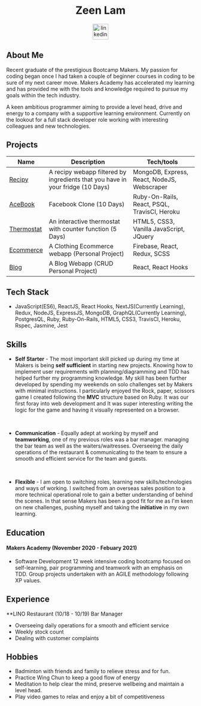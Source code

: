 <!DOCTYPE html>

<h1 align = "center">Zeen Lam</h1>
<p align="center">
<a href="https://www.linkedin.com/in/zeen-lam/">
<img src="https://www.iconfinder.com/data/icons/free-social-icons/67/linkedin_circle_color-512.png" alt="linkedin" hspace="50" height="42" width="42"></a></p>
  
## About Me
Recent graduate of the prestigious Bootcamp Makers. My passion for coding began once I had taken a couple of beginner courses in coding to be sure of my next career move. Makers Academy has accelerated my learning and has provided me with the tools and knowledge required to pursue my goals within the tech industry. 

A keen ambitious programmer aiming to provide a level head, drive and energy to a company with a supportive learning environment. Currently on the lookout for a full stack developer role working with interesting colleagues and new technologies.

## Projects

| Name                         | Description       | Tech/tools        |
| ---------------------------- | ----------------- | ----------------- |
| [Recipy](https://github.com/AJSMonty/Recipy) | A recipy webapp filtered by ingredients that you have in your fridge (10 Days) | MongoDB, Express, React, NodeJS, Webscraper |
| [AceBook](https://github.com/Will-Helliwell/acebook-on-the-rails) | Facebook Clone (10 Days) | Ruby-On-Rails, React, PSQL, TravisCI, Heroku |
| [Thermostat](https://github.com/ZeenLamDev/theremostatchallenge) | An interactive thermostat with counter function (5 Days) | HTML5, CSS3, Vanilla JavaScript, JQuery |
| [Ecommerce](https://github.com/ZeenLamDev/shop) | A Clothing Ecommerce webapp (Personal Project) | Firebase, React, Redux, SCSS |
| [Blog](https://github.com/ZeenLamDev/Blog) | A Blog Webapp (CRUD Personal Project) | React, React Hooks |

## Tech Stack

- JavaScript(ES6), ReactJS, React Hooks, NextJS(Currently Learning), Redux, NodeJS, ExpressJS, MongoDB, GraphQL(Currently Learning), PostgresQL, Ruby, Ruby-On-Rails, HTML5, CSS3, TravisCI, Heroku, Rspec, Jasmine, Jest

## Skills 

- **Self Starter** - The most important skill picked up during my time at Makers is being **self sufficient** in starting new projects. Knowing how to implement user requirements with planning/diagramming and TDD has helped further my programming knowledge. My skill has been further developed by spending my weekends on solo challenges set by Makers with minimal instructions. I particularly enjoyed the Rock, paper, scissors game I created following the **MVC** structure based on Ruby. It was our first foray into web development and It was super interesting writing the logic for the game and having it visually represented on a browser.
<br>

- **Communication** - Equally adept at working by myself and **teamworking**, one of my previous roles was a bar manager. managing the bar team as well as the waiters/waitresses. Overseeing the daily operations of the restaurant & communicating to the team to ensure a smooth and efficient service for the team and guests.
<br>

- **Flexible** - I am open to switching roles, learning new skills/technologies and ways of working. I switched from an overseas sales position to a more technical operational role to gain a better understanding of behind the scenes. In that sense Makers has been a good fit for me as I'm keen on new challenges, pushing myself and taking the **initiative** in my own learning.

## Education

#### Makers Academy (November 2020 - Febuary 2021)
- Software Development
12 week intensive coding bootcamp focused on self-learning, pair programming and teamwork with an emphasis on TDD. Group projects undertaken with an AGILE methodology following XP values.

## **Experience**

**LINO Restaurant (10/18 - 10/19) Bar Manager

- Overseeing daily operations for a smooth and efficient service
- Weekly stock count
- Dealing with customer complaints

## Hobbies

- Badminton with friends and family to relieve stress and for fun.
- Practice Wing Chun to keep a good flow of energy
- Meditation to help clear the mind, preserve wellbeing and maintain a level head.
- Play video games to relax and enjoy a bit of competitiveness 
